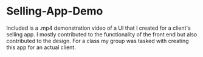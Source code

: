# Selling-App-Demo
Included is a .mp4 demonstration video of a UI that I created for a client's selling app. 
I mostly contributed to the functionality of the front end but also contributed to the design.
For a class my group was tasked with creating this app for an actual client.
